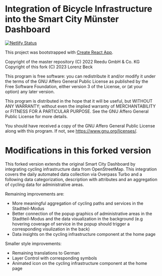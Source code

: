 # Integration of Bicycle Infrastructure into the Smart City Münster Dashboard

[![Netlify Status](https://api.netlify.com/api/v1/badges/a3b0b564-6d90-4bbf-9b5f-2f5fd46d5a97/deploy-status)](https://app.netlify.com/sites/urban-cycling-dashboard-muenster/deploys)

This project was bootstrapped with [Create React App](https://github.com/facebook/create-react-app).

Copyright of the master repository (C) 2022 Reedu GmbH & Co. KG
Copyright of this fork (C) 2023 Lorenz Beck

This program is free software: you can redistribute it and/or modify
it under the terms of the GNU Affero General Public License as published
by the Free Software Foundation, either version 3 of the License, or
(at your option) any later version.

This program is distributed in the hope that it will be useful,
but WITHOUT ANY WARRANTY; without even the implied warranty of
MERCHANTABILITY or FITNESS FOR A PARTICULAR PURPOSE. See the
GNU Affero General Public License for more details.

You should have received a copy of the GNU Affero General Public License
along with this program. If not, see <https://www.gnu.org/licenses/>.

# Modifications in this forked version

This forked version extends the original Smart City Dashboard by integrating cycling infrastructure data from OpenStreetMap. This integration covers the daily automated data collection via Overpass Turbo and a following data categorization, description with attributes and an aggregation of cycling data for administrative areas.

Remaining improvements are:

- More meaningful aggregation of cycling paths and services in the Stadtteil-Modus
- Better connection of the popup graphics of administrative areas in the Stadtteil-Modus and the data visualization in the background (e.g hovering coverage of service in the popup should trigger a corresponding visulization in the back)
- Data insights on the cycling infrastructure component at the home page

Smaller style improvements:

- Remaining translations to German
- Layer Control with corresponding symbols
- Animated icon on the cycling infrastructure component at the home page
